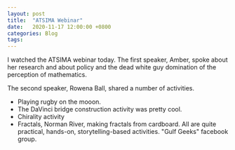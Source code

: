 ```yaml
---
layout: post
title:  "ATSIMA Webinar"
date:   2020-11-17 12:00:00 +0800
categories: Blog
tags:
---
```


I watched the ATSIMA webinar today. The first speaker, Amber, spoke about her research and about policy and the dead white guy domination of the perception of mathematics. 

The second speaker, Rowena Ball, shared a number of activities. 
 - Playing rugby on the mooon.
 - The DaVinci bridge construction activity was pretty cool.
 - Chirality activity 
 - Fractals, Norman River, making fractals from cardboard.
 All are quite practical, hands-on, storytelling-based activities. "Gulf Geeks" facebook group. 
